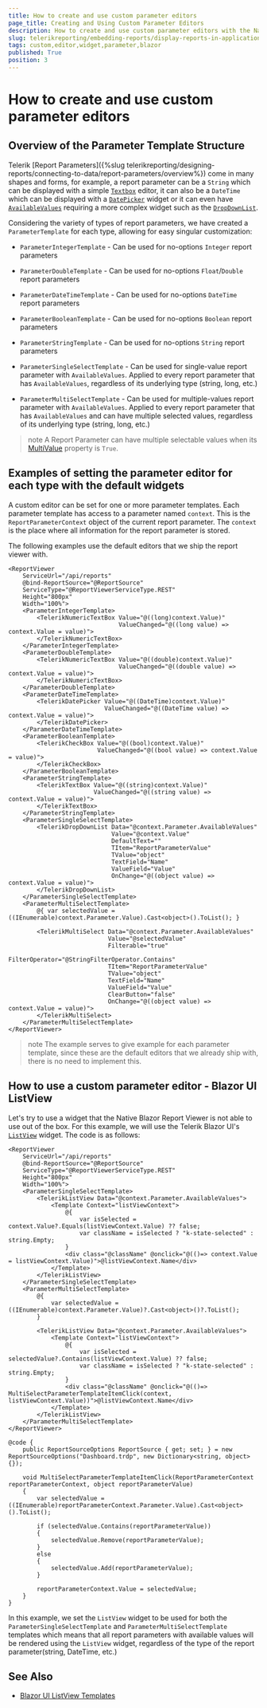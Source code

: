 ```yaml
---
title: How to create and use custom parameter editors
page_title: Creating and Using Custom Parameter Editors
description: How to create and use custom parameter editors with the Native Blazor Report Viewer
slug: telerikreporting/embedding-reports/display-reports-in-applications/web-application/native-blazor-report-viewer/how-to-create-custom-parameter-editors
tags: custom,editor,widget,parameter,blazor
published: True
position: 3
---
```


# How to create and use custom parameter editors

## Overview of the Parameter Template Structure

Telerik [Report Parameters]({%slug telerikreporting/designing-reports/connecting-to-data/report-parameters/overview%}) come in many shapes and forms, for example, a report parameter can be a `String` which can be displayed with a simple [`Textbox`](https://demos.telerik.com/blazor-ui/textbox/overview) editor, it can also be a `DateTime` which can be displayed with a [`DatePicker`](https://demos.telerik.com/blazor-ui/datepicker/overview) widget or it can even have [`AvailableValues`](/reporting/api/Telerik.Reporting.ReportParameter#Telerik_Reporting_ReportParameter_AvailableValues) requiring a more complex widget such as the [`DropDownList`](https://demos.telerik.com/blazor-ui/dropdownlist/overview).

Considering the variety of types of report parameters, we have created a `ParameterTemplate` for each type, allowing for easy singular customization:

- `ParameterIntegerTemplate` - Can be used for no-options `Integer` report parameters

- `ParameterDoubleTemplate` - Can be used for no-options `Float`/`Double` report parameters

- `ParameterDateTimeTemplate` - Can be used for no-options `DateTime` report parameters

- `ParameterBooleanTemplate` - Can be used for no-options `Boolean` report parameters

- `ParameterStringTemplate` - Can be used for no-options `String` report parameters

- `ParameterSingleSelectTemplate` - Can be used for single-value report parameter with `AvailableValues`. Applied to every report parameter that has `AvailableValues`, regardless of its underlying type (string, long, etc.)

- `ParameterMultiSelectTemplate` - Can be used for multiple-values report parameter with `AvailableValues`. Applied to every report parameter that has `AvailableValues` and can have multiple selected values, regardless of its underlying type (string, long, etc.)

>note A Report Parameter can have multiple selectable values when its [MultiValue](/reporting/api/Telerik.Reporting.ReportParameter#Telerik_Reporting_ReportParameter_MultiValue) property is `True`.


## Examples of setting the parameter editor for each type with the default widgets

A custom editor can be set for one or more parameter templates. Each parameter template has access to a parameter named `context`. This is the `ReportParameterContext` object of the current report parameter. The `context` is the place where all information for the report parameter is stored. 

The following examples use the default editors that we ship the report viewer with.

````CSHTML
<ReportViewer
    ServiceUrl="/api/reports"
    @bind-ReportSource="@ReportSource"
    ServiceType="@ReportViewerServiceType.REST"
    Height="800px"
    Width="100%">
    <ParameterIntegerTemplate>
        <TelerikNumericTextBox Value="@((long)context.Value)"
                               ValueChanged="@((long value) => context.Value = value)">
        </TelerikNumericTextBox>
    </ParameterIntegerTemplate>
    <ParameterDoubleTemplate>
        <TelerikNumericTextBox Value="@((double)context.Value)"
                               ValueChanged="@((double value) => context.Value = value)">
        </TelerikNumericTextBox>
    </ParameterDoubleTemplate>
    <ParameterDateTimeTemplate>
        <TelerikDatePicker Value="@((DateTime)context.Value)"
                           ValueChanged="@((DateTime value) => context.Value = value)">
        </TelerikDatePicker>
    </ParameterDateTimeTemplate>
    <ParameterBooleanTemplate>
        <TelerikCheckBox Value="@((bool)context.Value)"
                         ValueChanged="@((bool value) => context.Value = value)">
        </TelerikCheckBox>
    </ParameterBooleanTemplate>
    <ParameterStringTemplate>
        <TelerikTextBox Value="@((string)context.Value)"
                        ValueChanged="@((string value) => context.Value = value)">
        </TelerikTextBox>
    </ParameterStringTemplate>
    <ParameterSingleSelectTemplate>
        <TelerikDropDownList Data="@context.Parameter.AvailableValues"
                             Value="@context.Value"
                             DefaultText=""
                             TItem="ReportParameterValue"
                             TValue="object"
                             TextField="Name"
                             ValueField="Value"
                             OnChange="@((object value) => context.Value = value)">
        </TelerikDropDownList>
    </ParameterSingleSelectTemplate>
    <ParameterMultiSelectTemplate>
        @{ var selectedValue = ((IEnumerable)context.Parameter.Value).Cast<object>().ToList(); }

        <TelerikMultiSelect Data="@context.Parameter.AvailableValues"
                            Value="@selectedValue"
                            Filterable="true"
                            FilterOperator="@StringFilterOperator.Contains"
                            TItem="ReportParameterValue"
                            TValue="object"
                            TextField="Name"
                            ValueField="Value"
                            ClearButton="false"
                            OnChange="@((object value) => context.Value = value)">
        </TelerikMultiSelect>
    </ParameterMultiSelectTemplate>
</ReportViewer>
````

>note The example serves to give example for each parameter template, since these are the default editors that we already ship with, there is no need to implement this.

## How to use a custom parameter editor - Blazor UI ListView 

Let's try to use a widget that the Native Blazor Report Viewer is not able to use out of the box. For this example, we will use the Telerik Blazor UI's [`ListView`](https://demos.telerik.com/blazor-ui/listview/overview) widget. The code is as follows:

````CSHTML
<ReportViewer
    ServiceUrl="/api/reports"
    @bind-ReportSource="@ReportSource"
    ServiceType="@ReportViewerServiceType.REST"
    Height="800px"
    Width="100%">
    <ParameterSingleSelectTemplate>
        <TelerikListView Data="@context.Parameter.AvailableValues">
            <Template Context="listViewContext">
                @{
                    var isSelected = context.Value?.Equals(listViewContext.Value) ?? false;
                    var className = isSelected ? "k-state-selected" : string.Empty;
                }
                <div class="@className" @onclick="@(()=> context.Value = listViewContext.Value)">@listViewContext.Name</div>
            </Template>
        </TelerikListView>
    </ParameterSingleSelectTemplate>
    <ParameterMultiSelectTemplate>
        @{
            var selectedValue = ((IEnumerable)context.Parameter.Value)?.Cast<object>()?.ToList();
        }
        
        <TelerikListView Data="@context.Parameter.AvailableValues">
            <Template Context="listViewContext">
                @{
                    var isSelected = selectedValue?.Contains(listViewContext.Value) ?? false;
                    var className = isSelected ? "k-state-selected" : string.Empty;
                }
                <div class="@className" @onclick="@(()=> MultiSelectParameterTemplateItemClick(context, listViewContext.Value))">@listViewContext.Name</div>
            </Template>
        </TelerikListView>
    </ParameterMultiSelectTemplate>
</ReportViewer>

@code {
    public ReportSourceOptions ReportSource { get; set; } = new ReportSourceOptions("Dashboard.trdp", new Dictionary<string, object>{});

    void MultiSelectParameterTemplateItemClick(ReportParameterContext reportParameterContext, object reportParameterValue)
    {
        var selectedValue = ((IEnumerable)reportParameterContext.Parameter.Value).Cast<object>().ToList();

        if (selectedValue.Contains(reportParameterValue))
        {
            selectedValue.Remove(reportParameterValue);
        }
        else
        {
            selectedValue.Add(reportParameterValue);
        }

        reportParameterContext.Value = selectedValue;
    }
}
````

In this example, we set the `ListView` widget to be used for both the `ParameterSingleSelectTemplate` and `ParameterMultiSelectTemplate` templates which means that all report parameters with available values will be rendered using the `ListView` widget, regardless of the type of the report parameter(string, DateTime, etc.)

## See Also

* [Blazor UI ListView Templates](https://docs.telerik.com/blazor-ui/components/listview/templates)
